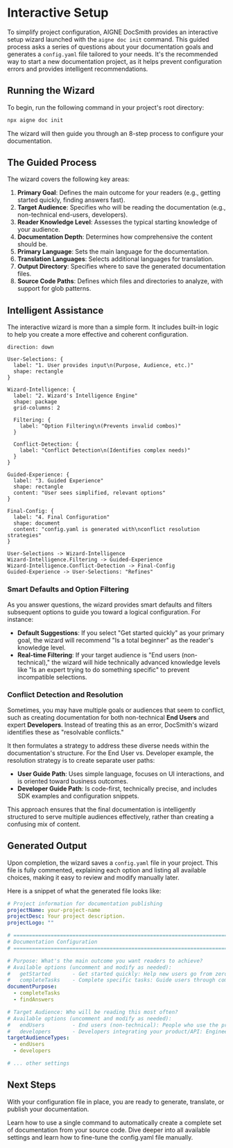 # Interactive Setup

To simplify project configuration, AIGNE DocSmith provides an interactive setup wizard launched with the `aigne doc init` command. This guided process asks a series of questions about your documentation goals and generates a `config.yaml` file tailored to your needs. It's the recommended way to start a new documentation project, as it helps prevent configuration errors and provides intelligent recommendations.

## Running the Wizard

To begin, run the following command in your project's root directory:

```bash
npx aigne doc init
```

The wizard will then guide you through an 8-step process to configure your documentation.

## The Guided Process

The wizard covers the following key areas:

1.  **Primary Goal**: Defines the main outcome for your readers (e.g., getting started quickly, finding answers fast).
2.  **Target Audience**: Specifies who will be reading the documentation (e.g., non-technical end-users, developers).
3.  **Reader Knowledge Level**: Assesses the typical starting knowledge of your audience.
4.  **Documentation Depth**: Determines how comprehensive the content should be.
5.  **Primary Language**: Sets the main language for the documentation.
6.  **Translation Languages**: Selects additional languages for translation.
7.  **Output Directory**: Specifies where to save the generated documentation files.
8.  **Source Code Paths**: Defines which files and directories to analyze, with support for glob patterns.

## Intelligent Assistance

The interactive wizard is more than a simple form. It includes built-in logic to help you create a more effective and coherent configuration.

```d2
direction: down

User-Selections: {
  label: "1. User provides input\n(Purpose, Audience, etc.)"
  shape: rectangle
}

Wizard-Intelligence: {
  label: "2. Wizard's Intelligence Engine"
  shape: package
  grid-columns: 2

  Filtering: {
    label: "Option Filtering\n(Prevents invalid combos)"
  }

  Conflict-Detection: {
    label: "Conflict Detection\n(Identifies complex needs)"
  }
}

Guided-Experience: {
  label: "3. Guided Experience"
  shape: rectangle
  content: "User sees simplified, relevant options"
}

Final-Config: {
  label: "4. Final Configuration"
  shape: document
  content: "config.yaml is generated with\nconflict resolution strategies"
}

User-Selections -> Wizard-Intelligence
Wizard-Intelligence.Filtering -> Guided-Experience
Wizard-Intelligence.Conflict-Detection -> Final-Config
Guided-Experience -> User-Selections: "Refines"
```

### Smart Defaults and Option Filtering

As you answer questions, the wizard provides smart defaults and filters subsequent options to guide you toward a logical configuration. For instance:

-   **Default Suggestions**: If you select "Get started quickly" as your primary goal, the wizard will recommend "Is a total beginner" as the reader's knowledge level.
-   **Real-time Filtering**: If your target audience is "End users (non-technical)," the wizard will hide technically advanced knowledge levels like "Is an expert trying to do something specific" to prevent incompatible selections.

### Conflict Detection and Resolution

Sometimes, you may have multiple goals or audiences that seem to conflict, such as creating documentation for both non-technical **End Users** and expert **Developers**. Instead of treating this as an error, DocSmith's wizard identifies these as "resolvable conflicts."

It then formulates a strategy to address these diverse needs within the documentation's structure. For the End User vs. Developer example, the resolution strategy is to create separate user paths:

-   **User Guide Path**: Uses simple language, focuses on UI interactions, and is oriented toward business outcomes.
-   **Developer Guide Path**: Is code-first, technically precise, and includes SDK examples and configuration snippets.

This approach ensures that the final documentation is intelligently structured to serve multiple audiences effectively, rather than creating a confusing mix of content.

## Generated Output

Upon completion, the wizard saves a `config.yaml` file in your project. This file is fully commented, explaining each option and listing all available choices, making it easy to review and modify manually later.

Here is a snippet of what the generated file looks like:

```yaml
# Project information for documentation publishing
projectName: your-project-name
projectDesc: Your project description.
projectLogo: ""

# =============================================================================
# Documentation Configuration
# =============================================================================

# Purpose: What's the main outcome you want readers to achieve?
# Available options (uncomment and modify as needed):
#   getStarted       - Get started quickly: Help new users go from zero to working in <30 minutes
#   completeTasks    - Complete specific tasks: Guide users through common workflows and use cases
documentPurpose:
  - completeTasks
  - findAnswers

# Target Audience: Who will be reading this most often?
# Available options (uncomment and modify as needed):
#   endUsers         - End users (non-technical): People who use the product but don't code
#   developers       - Developers integrating your product/API: Engineers adding this to their projects
targetAudienceTypes:
  - endUsers
  - developers

# ... other settings
```

## Next Steps

With your configuration file in place, you are ready to generate, translate, or publish your documentation.

<x-cards>
  <x-card data-title="Generate Documentation" data-icon="lucide:play-circle" data-href="/features/generate-documentation">
    Learn how to use a single command to automatically create a complete set of documentation from your source code.
  </x-card>
  <x-card data-title="Configuration Guide" data-icon="lucide:settings" data-href="/configuration">
    Dive deeper into all available settings and learn how to fine-tune the config.yaml file manually.
  </x-card>
</x-cards>